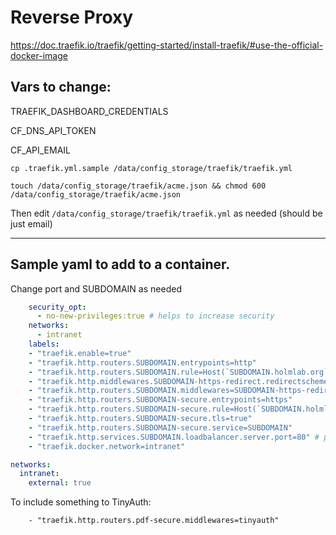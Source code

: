 # Reverse Proxy

https://doc.traefik.io/traefik/getting-started/install-traefik/#use-the-official-docker-image

## Vars to change:

TRAEFIK_DASHBOARD_CREDENTIALS

CF_DNS_API_TOKEN

CF_API_EMAIL

`cp .traefik.yml.sample /data/config_storage/traefik/traefik.yml`

`touch /data/config_storage/traefik/acme.json && chmod 600 /data/config_storage/traefik/acme.json`

Then edit `/data/config_storage/traefik/traefik.yml` as needed (should be just email)

---

## Sample yaml to add to a container.

Change port and SUBDOMAIN as needed

```yaml
    security_opt:
      - no-new-privileges:true # helps to increase security
    networks:
      - intranet
    labels:
    - "traefik.enable=true"
    - "traefik.http.routers.SUBDOMAIN.entrypoints=http"
    - "traefik.http.routers.SUBDOMAIN.rule=Host(`SUBDOMAIN.holmlab.org`)"
    - "traefik.http.middlewares.SUBDOMAIN-https-redirect.redirectscheme.scheme=https"
    - "traefik.http.routers.SUBDOMAIN.middlewares=SUBDOMAIN-https-redirect"
    - "traefik.http.routers.SUBDOMAIN-secure.entrypoints=https"
    - "traefik.http.routers.SUBDOMAIN-secure.rule=Host(`SUBDOMAIN.holmlab.org`)"
    - "traefik.http.routers.SUBDOMAIN-secure.tls=true"
    - "traefik.http.routers.SUBDOMAIN-secure.service=SUBDOMAIN"
    - "traefik.http.services.SUBDOMAIN.loadbalancer.server.port=80" # port of the service.
    - "traefik.docker.network=intranet"

networks:
  intranet:
    external: true
```

To include something to TinyAuth:
```
    - "traefik.http.routers.pdf-secure.middlewares=tinyauth"
```